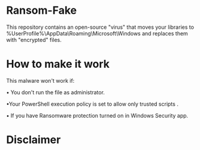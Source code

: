 # Ransom-Fake

This repository contains an open-source "virus" that moves your libraries to %UserProfile%\AppData\Roaming\Microsoft\Windows and replaces them with "encrypted" files.

# How to make it work

This malware won't work if: 
  
  • You don't run the file as administrator.
  
  •Your PowerShell execution policy is set to allow only trusted scripts .
  
  • If you have Ransomware protection turned on in Windows Security app.

  # Disclaimer #
  
